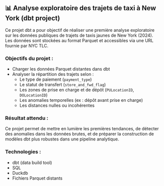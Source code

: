 ## 📊 Analyse exploratoire des trajets de taxi à New York (dbt project)

Ce projet dbt a pour objectif de réaliser une première analyse exploratoire sur les données publiques de trajets de taxis jaunes de New York (2024). Les données sont stockées au format Parquet et accessibles via une URL fournie par NYC TLC.

### Objectifs du projet :
- Charger les données Parquet distantes dans dbt
- Analyser la répartition des trajets selon :
  - Le type de paiement (`payment_type`)
  - Le statut de transfert (`store_and_fwd_flag`)
  - Les zones de prise en charge et de dépôt (`PULocationID`, `DOLocationID`)
  - Les anomalies temporelles (ex : dépôt avant prise en charge)
  - Les distances nulles ou incohérentes

### Résultat attendu :
Ce projet permet de mettre en lumière les premières tendances, de détecter des anomalies dans les données brutes, et de préparer la construction de modèles dbt plus robustes dans une pipeline analytique.

### Technologies :
- dbt (data build tool)
- SQL
- Duckdb
- Fichiers Parquet distants
